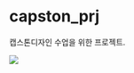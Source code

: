 # capston_prj
캡스톤디자인 수업을 위한 프로젝트.


<html>
  <body>
    <img src="스크린샷 2019-04-05 오후 8.54.02 복사본.jpg" >
  </body>
</html>
